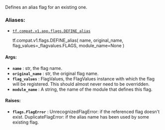 Defines an alias flag for an existing one.

### Aliases:

  * [`tf.compat.v1.app.flags.DEFINE_alias`](/api_docs/python/tf/compat/v1/flags/DEFINE_alias)

    
    
    tf.compat.v1.flags.DEFINE_alias(
        name,
        original_name,
        flag_values=_flagvalues.FLAGS,
        module_name=None
    )
    

#### Args:

  * **`name`** : str, the flag name.
  * **`original_name`** : str, the original flag name.
  * **`flag_values`** : FlagValues, the FlagValues instance with which the flag will be registered. This should almost never need to be overridden.
  * **`module_name`** : A string, the name of the module that defines this flag.

#### Raises:

  * **`flags.FlagError`** : UnrecognizedFlagError: if the referenced flag doesn't exist. DuplicateFlagError: if the alias name has been used by some existing flag.

